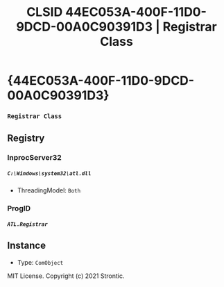 ﻿---
title: "CLSID 44EC053A-400F-11D0-9DCD-00A0C90391D3 | Registrar Class"
excerpt: What is COM-Object CLSID 44EC053A-400F-11D0-9DCD-00A0C90391D3?
---

# {44EC053A-400F-11D0-9DCD-00A0C90391D3}

### `Registrar Class`

## Registry


### InprocServer32

##### `C:\Windows\system32\atl.dll`
* ThreadingModel: `Both`

### ProgID

##### `ATL.Registrar`

## Instance

* Type: `ComObject`

MIT License. Copyright (c) 2021 Strontic.


